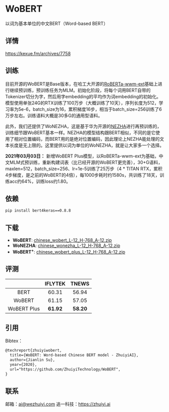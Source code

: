 # WoBERT
以词为基本单位的中文BERT（Word-based BERT）

## 详情

https://kexue.fm/archives/7758

## 训练

目前开源的WoBERT是Base版本，在哈工大开源的[RoBERTa-wwm-ext](https://github.com/ymcui/Chinese-BERT-wwm)基础上进行继续预训练，预训练任务为MLM。初始化阶段，将每个词用BERT自带的Tokenizer切分为字，然后用字embedding的平均作为词embedding的初始化。模型使用单张24G的RTX训练了100万步（大概训练了10天），序列长度为512，学习率为5e-6，batch_size为16，累积梯度16步，相当于batch_size=256训练了6万步左右。训练语料大概是30多G的通用型语料。

此外，我们还提供了WoNEZHA，这是基于华为开源的[NEZHA](https://github.com/huawei-noah/Pretrained-Language-Model/tree/master/NEZHA-TensorFlow)进行再预训练的，训练细节跟WoBERT基本一样。NEZHA的模型结构跟BERT相似，不同的是它使用了相对位置编码，而BERT用的是绝对位置编码，因此理论上NEZHA能处理的文本长度是无上限的。这里提供以词为单位的WoNEZHA，就是让大家多一个选择。

**2021年03月03日：**  新增WoBERT Plus模型，以RoBERTa-wwm-ext为基础，中文MLM式预训练，重新构建词表（比已经开源的WoBERT更完善），30+G语料，maxlen=512，batch_size=256、lr=1e-5训练了25万步（4 * TITAN RTX，累积4步梯度，是之前的WoBERT的4倍），每1000步耗时约1580s，共训练了18天，训练acc约64%，训练loss约1.80。

## 依赖
```bash
pip install bert4keras==0.8.8
```

## 下载

- **WoBERT**: [chinese_wobert_L-12_H-768_A-12.zip](https://open.zhuiyi.ai/release/nlp/models/zhuiyi/chinese_wobert_L-12_H-768_A-12.zip)
- **WoNEZHA**: [chinese_wonezha_L-12_H-768_A-12.zip](https://open.zhuiyi.ai/release/nlp/models/zhuiyi/chinese_wonezha_L-12_H-768_A-12.zip)
- **WoBERT<sup>+</sup>**: [chinese_wobert_plus_L-12_H-768_A-12.zip](https://open.zhuiyi.ai/release/nlp/models/zhuiyi/chinese_wobert_plus_L-12_H-768_A-12.zip)

## 评测


| | IFLYTEK | TNEWS |
|:--:|:--:|:--:|
| BERT | 60.31 | 56.94 | 
| WoBERT | 61.15 | 57.05 |
| WoBERT Plus | **61.92** | **58.20** |

## 引用

Bibtex：

```tex
@techreport{zhuiyiwobert,
  title={WoBERT: Word-based Chinese BERT model - ZhuiyiAI},
  author={Jianlin Su},
  year={2020},
  url="https://github.com/ZhuiyiTechnology/WoBERT",
}
```

## 联系

邮箱：ai@wezhuiyi.com
追一科技：https://zhuiyi.ai
